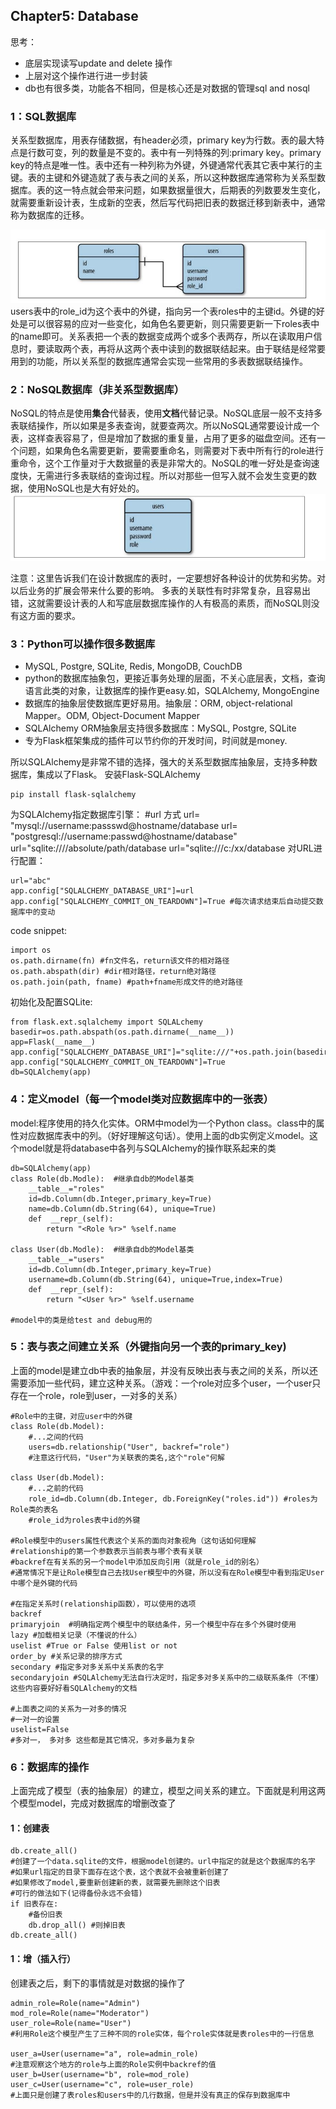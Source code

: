 ## Chapter5: Database

思考：

-  底层实现读写update and delete 操作
- 上层对这个操作进行进一步封装
- db也有很多类，功能各不相同，但是核心还是对数据的管理sql and nosql


### 1：SQL数据库
关系型数据库，用表存储数据，有header必须，primary key为行数。表的最大特点是行数可变，列的数量是不变的。表中有一列特殊的列:primary key。primary key的特点是唯一性。表中还有一种列称为外键，外键通常代表其它表中某行的主键。表的主键和外键造就了表与表之间的关系，所以这种数据库通常称为关系型数据库。表的这一特点就会带来问题，如果数据量很大，后期表的列数要发生变化，就需要重新设计表，生成新的空表，然后写代码把旧表的数据迁移到新表中，通常称为数据库的迁移。


![](/assets/role.jpg)
users表中的role_id为这个表中的外键，指向另一个表roles中的主键id。外键的好处是可以很容易的应对一些变化，如角色名要更新，则只需要更新一下roles表中的name即可。关系表把一个表的数据变成两个或多个表两存，所以在读取用户信息时，要读取两个表，再将从这两个表中读到的数据联结起来。由于联结是经常要用到的功能，所以关系型的数据库通常会实现一些常用的多表数据联结操作。
### 2：NoSQL数据库（非关系型数据库）
NoSQL的特点是使用**集合**代替表，使用**文档**代替记录。NoSQL底层一般不支持多表联结操作，所以如果是多表查询，就要查两次。所以NoSQL通常要设计成一个表，这样查表容易了，但是增加了数据的重复量，占用了更多的磁盘空间。还有一个问题，如果角色名需要更新，要需要重命名，则需要对下表中所有行的role进行重命令，这个工作量对于大数据量的表是非常大的。NoSQL的唯一好处是查询速度快，无需进行多表联结的查询过程。所以对那些一但写入就不会发生变更的数据，使用NoSQL也是大有好处的。
![](/assets/rol.jpg)

注意：这里告诉我们在设计数据库的表时，一定要想好各种设计的优势和劣势。对以后业务的扩展会带来什么要的影响。
多表的关联性有时非常复杂，且容易出错，这就需要设计表的人和写底层数据库操作的人有极高的素质，而NoSQL则没有这方面的要求。

### 3：Python可以操作很多数据库
- MySQL, Postgre, SQLite, Redis, MongoDB, CouchDB
- python的数据库抽象包，更接近事务处理的层面，不关心底层表，文档，查询语言此类的对象，让数据库的操作更easy.如，SQLAlchemy, MongoEngine
- 数据库的抽象层使数据库更好易用。抽象层：ORM, object-relational Mapper。ODM, Object-Document Mapper
- SQLAlchemy ORM抽象层支持很多数据库：MySQL, Postgre, SQLite
- 专为Flask框架集成的插件可以节约你的开发时间，时间就是money.

所以SQLAlchemy是非常不错的选择，强大的关系型数据库抽象层，支持多种数据库，集成以了Flask。
安装Flask-SQLAlchemy

```
pip install flask-sqlalchemy
```



为SQLAlchemy指定数据库引擎：
    #url 方式
    url= "mysql://username:passswd@hostname/database
    url= "postgresql://username:passwd@hostname/database"
    url="sqlite:////absolute/path/database
    url="sqlite:///c:/xx/database
对URL进行配置：
```
url="abc"
app.config["SQLALCHEMY_DATABASE_URI"]=url
app.config["SQLALCHEMY_COMMIT_ON_TEARDOWN"]=True #每次请求结束后自动提交数据库中的变动
```
code snippet:
```
import os 
os.path.dirname(fn) #fn文件名，return该文件的相对路径 
os.path.abspath(dir) #dir相对路径，return绝对路径
os.path.join(path, fname) #path+fname形成文件的绝对路径
```
初始化及配置SQLite:
```
from flask.ext.sqlalchemy import SQLALchemy
basedir=os.path.abspath(os.path.dirname(__name__))
app=Flask(__name__)
app.config["SQLALCHEMY_DATABASE_URI"]="sqlite:///"+os.path.join(basedir,"data.sqlite")
app.config["SQLALCHEMY_COMMIT_ON_TEARDOWN"]=True
db=SQLAlchemy(app)
```

### 4：定义model（每一个model类对应数据库中的一张表）
model:程序使用的持久化实体。ORM中model为一个Python class。class中的属性对应数据库表中的列。（好好理解这句话）。使用上面的db实例定义model。这个model就是将database中各列与SQLAlchemy的操作联系起来的类
```
db=SQLAlchemy(app)
class Role(db.Modle):  #继承自db的Model基类
    __table__="roles"
    id=db.Column(db.Integer,primary_key=True)
    name=db.Column(db.String(64), unique=True)
    def  __repr_(self):
        return "<Role %r>" %self.name

class User(db.Modle):  #继承自db的Model基类
    __table__="users"
    id=db.Column(db.Integer,primary_key=True)
    username=db.Column(db.String(64), unique=True,index=True)
    def  __repr_(self):
        return "<User %r>" %self.username

#model中的类是给test and debug用的
```

### 5：表与表之间建立关系（外键指向另一个表的primary_key)
上面的model是建立db中表的抽象层，并没有反映出表与表之间的关系，所以还需要添加一些代码，建立这种关系。（游戏：一个role对应多个user，一个user只存在一个role，role到user，一对多的关系）
```
#Role中的主键，对应user中的外键
class Role(db.Model):
    #...之间的代码
    users=db.relationship("User", backref="role")
    #注意这行代码，"User"为关联表的类名,这个"role"何解

class User(db.Model):
    #...之前的代码
    role_id=db.Column(db.Integer, db.ForeignKey("roles.id")) #roles为Role类的表名
    #role_id为roles表中id的外键

#Role模型中的users属性代表这个关系的面向对象视角（这句话如何理解
#relationship的第一个参数表示当前表与哪个表有关联
#backref在有关系的另一个model中添加反向引用（就是role_id的别名）
#通常情况下是让Role模型自己去找User模型中的外键，所以没有在Role模型中看到指定User中哪个是外键的代码

#在指定关系时(relationship函数），可以使用的选项
backref
primaryjoin  #明确指定两个模型中的联结条件，另一个模型中存在多个外键时使用
lazy #加载相关记录（不懂说的什么）
uselist #True or False 使用list or not
order_by #关系记录的排序方式
secondary #指定多对多关系中关系表的名字
secondaryjoin #SQLAlchemy无法自行决定时，指定多对多关系中的二级联系条件（不懂）这些内容要好好看SQLAlchemy的文档

#上面表之间的关系为一对多的情况 
#一对一的设置
uselist=False 
#多对一， 多对多 这些都是其它情况，多对多最为复杂
```

### 6：数据库的操作
上面完成了模型（表的抽象层）的建立，模型之间关系的建立。下面就是利用这两个模型model，完成对数据库的增删改查了
    

#### 1：创建表
```
db.create_all() 
#创建了一个data.sqlite的文件，根据model创建的。url中指定的就是这个数据库的名字
#如果url指定的目录下面存在这个表，这个表就不会被重新创建了
#如果修改了model,要重新创建新的表，就需要先删除这个旧表
#可行的做法如下(记得备份永远不会错)
if 旧表存在:
    #备份旧表
    db.drop_all() #则掉旧表
db.create_all()
```

#### 1：增（插入行）
创建表之后，剩下的事情就是对数据的操作了

```
admin_role=Role(name="Admin")
mod_role=Role(name="Moderator")
user_role=Role(name="User")
#利用Role这个模型产生了三种不同的role实体，每个role实体就是表roles中的一行信息

user_a=User(username="a", role=admin_role) 
#注意观察这个地方的role与上面的Role实例中backref的值
user_b=User(username="b", role=mod_role) 
user_c=User(username="c", role=user_role) 
#上面只是创建了表roles和users中的几行数据，但是并没有真正的保存到数据库中





```



